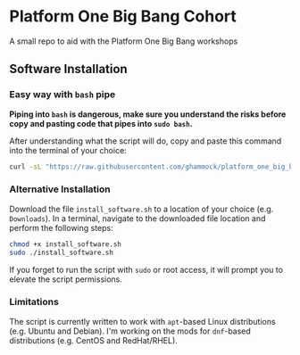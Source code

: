 # Platform One Big Bang Cohort

A small repo to aid with the Platform One Big Bang workshops

## Software Installation

### Easy way with `bash` pipe

**Piping into `bash` is dangerous, make sure you understand the risks before copy and pasting code that pipes into `sudo bash`.**

After understanding what the script will do, copy and paste this command into the terminal of your choice:

```bash
curl -sL "https://raw.githubusercontent.com/ghammock/platform_one_big_bang_cohort/main/install_software.sh" | sudo bash
```

### Alternative Installation

Download the file `install_software.sh` to a location of your choice (e.g. `Downloads`).  In a terminal, navigate to the downloaded file location and perform the following steps:

```bash
chmod +x install_software.sh
sudo ./install_software.sh
```

If you forget to run the script with `sudo` or root access, it will prompt you to elevate the script permissions.

### Limitations

The script is currently written to work with `apt`-based Linux distributions (e.g. Ubuntu and Debian).  I'm working on the mods for `dnf`-based distributions (e.g. CentOS and RedHat/RHEL).
